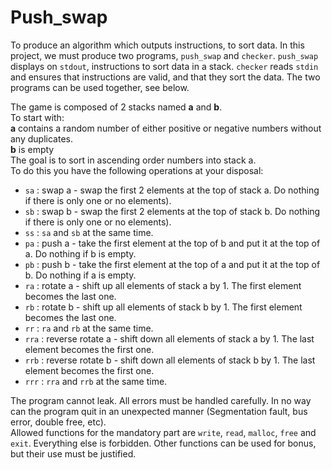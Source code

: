 # Push_swap
To produce an algorithm which outputs instructions, to sort data. In this project, we must produce two programs, `push_swap` and `checker`. `push_swap` displays on `stdout`, instructions to sort data in a stack. `checker` reads `stdin` and ensures that instructions are valid, and that they sort the data. The two programs can be used together, see below.
  
The game is composed of 2 stacks named **a** and **b**.  
To start with:  
**a** contains a random number of either positive or negative numbers without any duplicates.  
**b** is empty  
The goal is to sort in ascending order numbers into stack a.  
To do this you have the following operations at your disposal:  
- `sa` : swap a - swap the first 2 elements at the top of stack a. Do nothing if there is only one or no elements).
- `sb` : swap b - swap the first 2 elements at the top of stack b. Do nothing if there is only one or no elements).
- `ss` : `sa` and `sb` at the same time.
- `pa` : push a - take the first element at the top of b and put it at the top of a. Do
nothing if b is empty.
- `pb` : push b - take the first element at the top of a and put it at the top of b. Do
nothing if a is empty.
- `ra` : rotate a - shift up all elements of stack a by 1. The first element becomes
the last one.
- `rb` : rotate b - shift up all elements of stack b by 1. The first element becomes the last one.
- `rr` : `ra` and `rb` at the same time.
- `rra` : reverse rotate a - shift down all elements of stack a by 1. The last element becomes the first one.
- `rrb` : reverse rotate b - shift down all elements of stack b by 1. The last element becomes the first one.
- `rrr` : `rra` and `rrb` at the same time.

The program cannot leak. All errors must be handled carefully. In no way can the program quit in an unexpected manner (Segmentation fault, bus error, double free, etc).  
Allowed functions for the mandatory part are `write`, `read`, `malloc`, `free` and `exit`. Everything else is forbidden. Other functions can be used for bonus, but their use must be justified.
